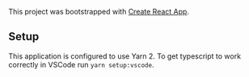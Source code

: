 This project was bootstrapped with [Create React App](https://github.com/facebook/create-react-app).

## Setup

This application is configured to use Yarn 2. To get typescript to work correctly in VSCode run `yarn setup:vscode`.
